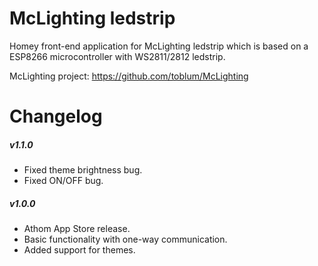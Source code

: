 # McLighting ledstrip
Homey front-end application for McLighting ledstrip which is based on a ESP8266 microcontroller with WS2811/2812 ledstrip. 

McLighting project:
https://github.com/toblum/McLighting 

# Changelog

##### v1.1.0
- Fixed theme brightness bug.
- Fixed ON/OFF bug.

##### v1.0.0
- Athom App Store release.
- Basic functionality with one-way communication. 
- Added support for themes. 